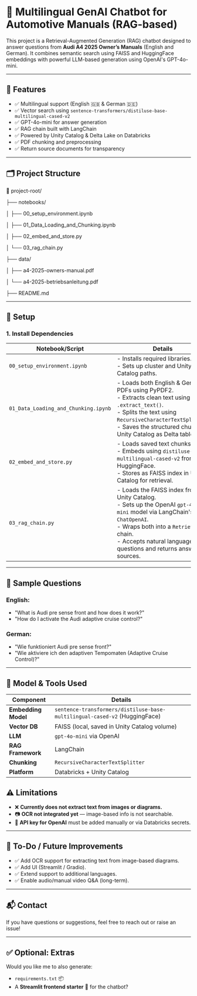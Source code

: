 # 📘 Multilingual GenAI Chatbot for Automotive Manuals (RAG-based)

This project is a Retrieval-Augmented Generation (RAG) chatbot designed to answer questions from **Audi A4 2025 Owner’s Manuals** (English and German). It combines semantic search using FAISS and HuggingFace embeddings with powerful LLM-based generation using OpenAI's GPT-4o-mini.

---

## 🚀 Features

- ✅ Multilingual support (English 🇬🇧 & German 🇩🇪)
- ✅ Vector search using `sentence-transformers/distiluse-base-multilingual-cased-v2`
- ✅ GPT-4o-mini for answer generation
- ✅ RAG chain built with LangChain
- ✅ Powered by Unity Catalog & Delta Lake on Databricks
- ✅ PDF chunking and preprocessing
- ✅ Return source documents for transparency

---

## 🗂 Project Structure

📁 project-root/

├── notebooks/

│ ├── 00_setup_environment.ipynb

│ ├── 01_Data_Loading_and_Chunking.ipynb

│ ├── 02_embed_and_store.py

│ └── 03_rag_chain.py

├── data/

│ ├── a4-2025-owners-manual.pdf

│ └── a4-2025-betriebsanleitung.pdf

├── README.md

---

## 🔧 Setup

### 1. Install Dependencies

| Notebook/Script              | Details |
|-----------------------------|---------|
| `00_setup_environment.ipynb` | - Installs required libraries. <br> - Sets up cluster and Unity Catalog paths. |
| `01_Data_Loading_and_Chunking.ipynb` | - Loads both English & German PDFs using PyPDF2. <br> - Extracts clean text using `.extract_text()`. <br> - Splits the text using `RecursiveCharacterTextSplitter`. <br> - Saves the structured chunks to Unity Catalog as Delta table. |
| `02_embed_and_store.py` | - Loads saved text chunks. <br> - Embeds using `distiluse-base-multilingual-cased-v2` from HuggingFace. <br> - Stores as FAISS index in Unity Catalog for retrieval. |
| `03_rag_chain.py` | - Loads the FAISS index from Unity Catalog. <br> - Sets up the OpenAI `gpt-4o-mini` model via LangChain's `ChatOpenAI`. <br> - Wraps both into a `RetrievalQA` chain. <br> - Accepts natural language questions and returns answers + sources. |

---

## 💬 Sample Questions

### English:
- "What is Audi pre sense front and how does it work?"
- "How do I activate the Audi adaptive cruise control?"

### German:
- "Wie funktioniert Audi pre sense front?"
- "Wie aktiviere ich den adaptiven Tempomaten (Adaptive Cruise Control)?"

---

## 🧠 Model & Tools Used

| Component        | Details |
|------------------|---------|
| **Embedding Model** | `sentence-transformers/distiluse-base-multilingual-cased-v2` (HuggingFace) |
| **Vector DB**       | FAISS (local, saved in Unity Catalog volume) |
| **LLM**             | `gpt-4o-mini` via OpenAI |
| **RAG Framework**   | LangChain |
| **Chunking**        | `RecursiveCharacterTextSplitter` |
| **Platform**        | Databricks + Unity Catalog |



## ⚠️ Limitations

- ❌ **Currently does not extract text from images or diagrams.**
- 📷 **OCR not integrated yet** — image-based info is not searchable.
- 🔐 **API key for OpenAI** must be added manually or via Databricks secrets.

---

## 📌 To-Do / Future Improvements

- ✅ Add OCR support for extracting text from image-based diagrams.
- ✅ Add UI (Streamlit / Gradio).
- ✅ Extend support to additional languages.
- ✅ Enable audio/manual video Q&A (long-term).

---

## 📬 Contact

If you have questions or suggestions, feel free to reach out or raise an issue!

---

## ✅ Optional: Extras

Would you like me to also generate:

- `requirements.txt` 📦
- A **Streamlit frontend starter** 🧩 for the chatbot?
